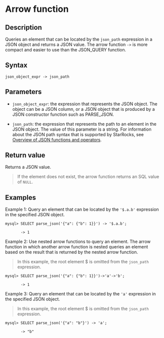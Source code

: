 # Arrow function

## Description

Queries an element that can be located by the `json_path` expression in a JSON object and returns a JSON value. The arrow function `->` is more compact and easier to use than the JSON_QUERY function.

## Syntax

```Plain%20Text
json_object_expr -> json_path
```

## Parameters

- `json_object_expr`: the expression that represents the JSON object. The object can be a JSON column, or a JSON object that is produced by a JSON constructor function such as PARSE_JSON.

- `json_path`: the expression that represents the path to an element in the JSON object. The value of this parameter is a string. For information about the JSON path syntax that is supported by StarRocks, see [Overview of JSON functions and operators](/sql-reference/sql-functions/json-functions/overview-of-json-functions-and-operators.md).

## Return value

Returns a JSON value.

> If the element does not exist, the arrow function returns an SQL value of `NULL`.

## Examples

Example 1: Query an element that can be located by the `'$.a.b'` expression in the specified JSON object.

```Plain%20Text
mysql> SELECT parse_json('{"a": {"b": 1}}') -> '$.a.b';

       -> 1
```

Example 2: Use nested arrow functions to query an element. The arrow function in which another arrow function is nested queries an element based on the result that is returned by the nested arrow function.

> In this example, the root element $ is omitted from the `json_path` expression.

```Plain%20Text
mysql> SELECT parse_json('{"a": {"b": 1}}')->'a'->'b';

       -> 1
```

Example 3: Query an element that can be located by the `'a'` expression in the specified JSON object.

> In this example, the root element $ is omitted from the `json_path` expression.

```Plain%20Text
mysql> SELECT parse_json('{"a": "b"}') -> 'a';

       -> "b"
```
